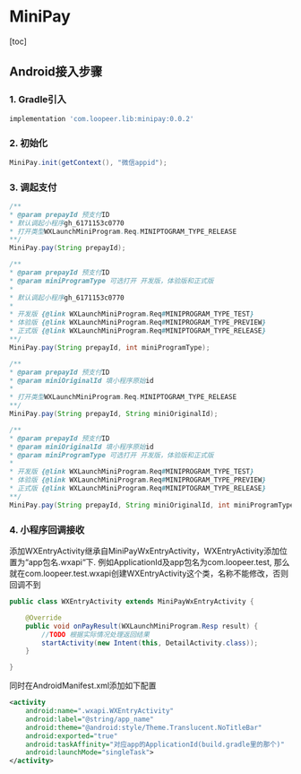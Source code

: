 # MiniPay

[toc]

## Android接入步骤

### 1. Gradle引入

```groovy
implementation 'com.loopeer.lib:minipay:0.0.2'
```

### 2. 初始化

```java
MiniPay.init(getContext(), "微信appid");
```

### 3. 调起支付

```java
/**
* @param prepayId 预支付ID
* 默认调起小程序gh_6171153c0770
* 打开类型WXLaunchMiniProgram.Req.MINIPTOGRAM_TYPE_RELEASE
**/
MiniPay.pay(String prepayId);

/**
* @param prepayId 预支付ID
* @param miniProgramType 可选打开 开发版，体验版和正式版
* 
* 默认调起小程序gh_6171153c0770
*
* 开发版 {@link WXLaunchMiniProgram.Req#MINIPROGRAM_TYPE_TEST}
* 体验版 {@link WXLaunchMiniProgram.Req#MINIPROGRAM_TYPE_PREVIEW}
* 正式版 {@link WXLaunchMiniProgram.Req#MINIPTOGRAM_TYPE_RELEASE}
**/
MiniPay.pay(String prepayId, int miniProgramType);

/**
* @param prepayId 预支付ID
* @param miniOriginalId 填小程序原始id
*
* 打开类型WXLaunchMiniProgram.Req.MINIPTOGRAM_TYPE_RELEASE
**/
MiniPay.pay(String prepayId, String miniOriginalId);

/**
* @param prepayId 预支付ID
* @param miniOriginalId 填小程序原始id
* @param miniProgramType 可选打开 开发版，体验版和正式版
* 
* 开发版 {@link WXLaunchMiniProgram.Req#MINIPROGRAM_TYPE_TEST}
* 体验版 {@link WXLaunchMiniProgram.Req#MINIPROGRAM_TYPE_PREVIEW}
* 正式版 {@link WXLaunchMiniProgram.Req#MINIPTOGRAM_TYPE_RELEASE}
**/
MiniPay.pay(String prepayId, String miniOriginalId, int miniProgramType);
```

### 4. 小程序回调接收
添加WXEntryActivity继承自MiniPayWxEntryActivity，WXEntryActivity添加位置为“app包名.wxapi“下. 例如ApplicationId及app包名为com.loopeer.test, 那么就在com.loopeer.test.wxapi创建WXEntryActivity这个类，名称不能修改，否则回调不到

```java
public class WXEntryActivity extends MiniPayWxEntryActivity {

    @Override
    public void onPayResult(WXLaunchMiniProgram.Resp result) {
        //TODO 根据实际情况处理返回结果
        startActivity(new Intent(this, DetailActivity.class));
    }

}
```

同时在AndroidManifest.xml添加如下配置
```xml
<activity
    android:name=".wxapi.WXEntryActivity"
    android:label="@string/app_name"
    android:theme="@android:style/Theme.Translucent.NoTitleBar"
    android:exported="true"
    android:taskAffinity="对应app的ApplicationId(build.gradle里的那个)"
    android:launchMode="singleTask">
</activity>
```